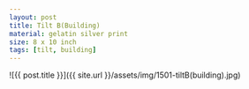 ```yaml
---
layout: post
title: Tilt B(Building)
material: gelatin silver print
size: 8 x 10 inch
tags: [tilt, building]
---
```



![{{ post.title }}]({{ site.url }}/assets/img/1501-tiltB(building).jpg)
